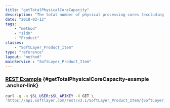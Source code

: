 ```yaml
---
title: "getTotalPhysicalCoreCapacity"
description: "The total number of physical processing cores (excluding virtual cores / hyperthreads) for this server."
date: "2018-02-12"
tags:
    - "method"
    - "sldn"
    - "Product"
classes:
    - "SoftLayer_Product_Item"
type: "reference"
layout: "method"
mainService : "SoftLayer_Product_Item"
---
```


### [REST Example](#getTotalPhysicalCoreCapacity-example) <a href="/article/rest/"><i class="fas fa-question"></i></a> {#getTotalPhysicalCoreCapacity-example .anchor-link} 
```bash
curl -g -u $SL_USER:$SL_APIKEY -X GET \
'https://api.softlayer.com/rest/v3.1/SoftLayer_Product_Item/{SoftLayer_Product_ItemID}/getTotalPhysicalCoreCapacity'
```
